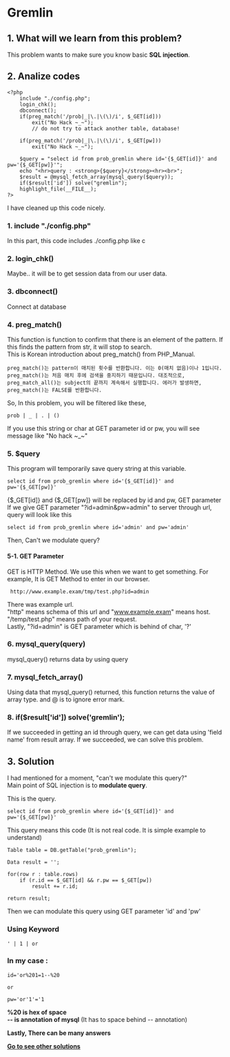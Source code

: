 # **Gremlin**
## 1. What will we learn from this problem?
This problem wants to make sure you know basic **SQL injection**.  
  
## 2. Analize codes
    <?php
        include "./config.php";
        login_chk();
        dbconnect();
        if(preg_match('/prob|_|\.|\(\)/i', $_GET[id]))  
            exit("No Hack ~_~");
            // do not try to attack another table, database!  

        if(preg_match('/prob|_|\.|\(\)/i', $_GET[pw]))  
            exit("No Hack ~_~");  

        $query = "select id from prob_gremlin where id='{$_GET[id]}' and pw='{$_GET[pw]}'";
        echo "<hr>query : <strong>{$query}</strong><hr><br>";
        $result = @mysql_fetch_array(mysql_query($query));
        if($result['id']) solve("gremlin");
        highlight_file(__FILE__);
    ?>
I have cleaned up this code nicely.


### 1. include "./config.php"
In this part, this code includes ./config.php like c

### 2. login_chk()
Maybe.. it will be to get session data from our user data.

### 3. dbconnect()
Connect at database

### 4. preg_match()  
This function is function to confirm that there is an element of the pattern. If this finds the pattern from str, it will stop to search.   
This is Korean introduction about preg_match() from PHP_Manual.
    
    preg_match()는 pattern이 매치된 횟수를 반환합니다. 이는 0(매치 없음)이나 1입니다. preg_match()는 처음 매치 후에 검색을 중지하기 때문입니다. 대조적으로, preg_match_all()는 subject의 끝까지 계속해서 실행합니다. 에러가 발생하면, preg_match()는 FALSE를 반환합니다. 

So, In this problem, you will be filtered like these,

    prob | _ | . | ()  

If you use this string or char at GET parameter id or pw, you will see message like "No hack ~_~"

### 5. $query
This program will temporarily save query string at this variable.  
    
    select id from prob_gremlin where id='{$_GET[id]}' and pw='{$_GET[pw]}'

{$_GET[id]} and {$_GET[pw]} will be replaced by id and pw, GET parameter  
If we give GET parameter "?id=admin&pw=admin" to server through url, query will look like this  

    select id from prob_gremlin where id='admin' and pw='admin'

Then, Can't we modulate query?

#### 5-1. GET Parameter
GET is HTTP Method. We use this when we want to get something.
For example, It is GET Method to enter in our browser.  

     http://www.example.exam/tmp/test.php?id=admin

There was example url.  
"http" means schema of this url and "www.example.exam" means host.
"/temp/test.php" means path of your request.  
Lastly, "?id=admin" is GET parameter which is behind of char, '?'

### 6. mysql_query(query)
mysql_query() returns data by using query

### 7. mysql_fetch_array()
Using data that mysql_query() returned, this function returns the value of array type.
and @ is to ignore error mark.

### 8. if($result['id']) solve('gremlin');
If we succeeded in getting an id through query, we can get data using 'field name' from result array. If we succeeded, we can solve this problem.  
  
## 3. Solution
I had mentioned for a moment, "can't we modulate this query?"  
Main point of SQL injection is to **modulate query**.  
  
This is the query.

    select id from prob_gremlin where id='{$_GET[id]}' and pw='{$_GET[pw]}'

This query means this code (It is not real code. It is simple example to understand)

    Table table = DB.getTable("prob_gremlin");

    Data result = '';

    for(row r : table.rows)
        if (r.id == $_GET[id] && r.pw == $_GET[pw])
            result += r.id;

    return result;

Then we can modulate this query using GET parameter 'id' and 'pw'  

### Using Keyword
    ' | 1 | or
  
### In my case : 
    id='or%201=1--%20 

    or

    pw='or'1'='1

**%20 is hex of space**  
**-- is annotation of mysql** (It has to space behind -- annotation)
  
  

**Lastly, There can be many answers**

**[Go to see other solutions](https://github.com/moreal/TIL-Security/blob/master/WarGame/WriteUp/los.eagle-jump.org/00.%20ReadMe.md)**